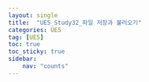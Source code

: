 ```yaml
---
layout: single
title:  "UE5_Study32_파일 저장과 불러오기"
categories: UE5
tag: [UE5]
toc: true
toc_sticky: true
sidebar:
    nav: "counts"
---
```

   
# 